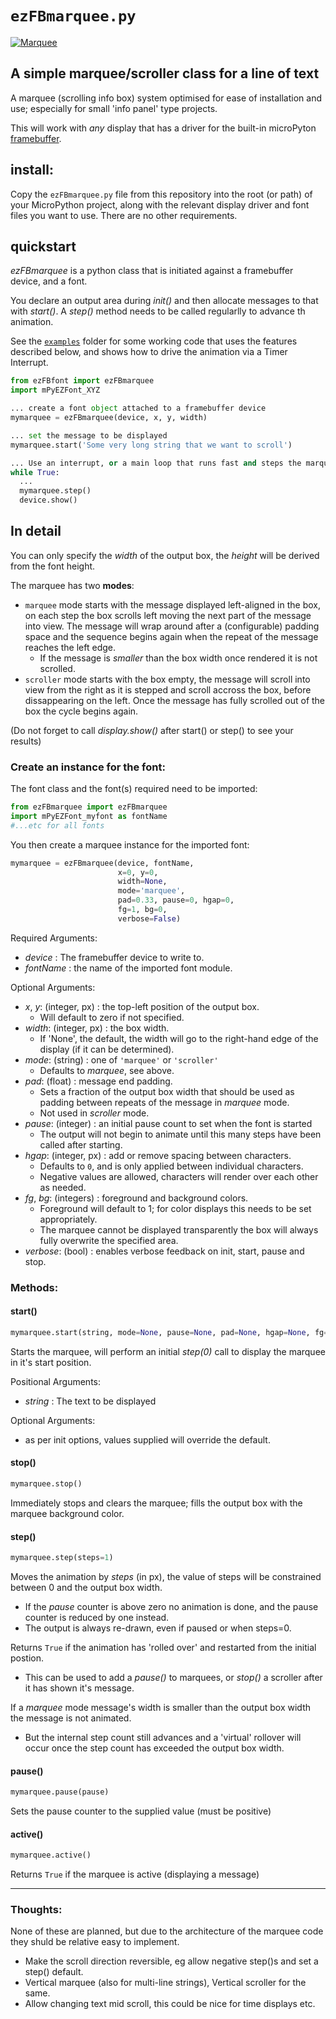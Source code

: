 # `ezFBmarquee.py`

[![Marquee](https://img.youtube.com/vi/tW0iqCkWGVc/default.jpg)](https://www.youtube.com/watch?v=tW0iqCkWGVc)

## A simple marquee/scroller class for a line of text

A marquee (scrolling info box) system optimised for ease of installation and use; especially for small 'info panel' type projects.

This will work with *any* display that has a driver for the built-in microPyton [framebuffer](https://docs.micropython.org/en/latest/library/framebuf.html).

## install:
Copy the `ezFBmarquee.py` file from this repository into the root (or path) of your MicroPython project, along with the relevant display driver and font files you want to use. There are no other requirements.

## quickstart
*ezFBmarquee* is a python class that is initiated against a framebuffer device, and a font. 

You declare an output area during *init()* and then allocate messages to that with *start()*. A *step()* method needs to be called regularlly to advance th animation.

See the [`examples`](examples) folder for some working code that uses the features described below, and shows how to drive the animation via a Timer Interrupt.

```python
from ezFBfont import ezFBmarquee
import mPyEZFont_XYZ

... create a font object attached to a framebuffer device
mymarquee = ezFBmarquee(device, x, y, width)

... set the message to be displayed
mymarquee.start('Some very long string that we want to scroll')

... Use an interrupt, or a main loop that runs fast and steps the marquee before displaying
while True:
  ...
  mymarquee.step()
  device.show()
```

## In detail

You can only specify the *width* of the output box, the *height* will be derived from the font height.

The marquee has two **modes**:
* `marquee` mode starts with the message displayed left-aligned in the box, on each step the box scrolls left moving the next part of the message into view. The message will wrap around after a (configurable) padding space and the sequence begins again when the repeat of the message reaches the left edge.
  * If the message is *smaller* than the box width once rendered it is not scrolled.
* `scroller` mode starts with the box empty, the message will scroll into view from the right as it is stepped and scroll accross the box, before dissappearing on the left. Once the message has fully scrolled out of the box the cycle begins again.

(Do not forget to call *display.show()* after start() or step() to see your results)

### Create an instance for the font:

The font class and the font(s) required need to be imported:
```python
from ezFBmarquee import ezFBmarquee
import mPyEZFont_myfont as fontName
#...etc for all fonts
```

You then create a marquee instance for the imported font:
```python
mymarquee = ezFBmarquee(device, fontName,
                        x=0, y=0,
                        width=None,
                        mode='marquee',
                        pad=0.33, pause=0, hgap=0,
                        fg=1, bg=0,
                        verbose=False)
```
Required Arguments:
* *device* : The framebuffer device to write to.
* *fontName* : the name of the imported font module.

Optional Arguments:
* *x*, *y*: (integer, px) : the top-left position of the output box.
  * Will default to zero if not specified.
* *width*: (integer, px) : the box width.
  * If 'None', the default, the width will go to the right-hand edge of the display (if it can be determined).
* *mode*: (string) : one of `'marquee'` or `'scroller'`
  * Defaults to *marquee*, see above.
* *pad*: (float) : message end padding.
  * Sets a fraction of the output box width that should be used as padding between repeats of the message in *marquee* mode.
  * Not used in *scroller* mode.
* *pause*: (integer) : an initial pause count to set when the font is started
  * The output will not begin to animate until this many steps have been called after starting.
* *hgap*: (integer, px) : add or remove spacing between characters.
  * Defaults to `0`, and is only applied between individual characters.
  * Negative values are allowed, characters will render over each other as needed.
* *fg*, *bg*: (integers) : foreground and background colors.
  * Foreground will default to 1; for color displays this needs to be set appropriately.
  * The marquee cannot be displayed transparently the box will always fully overwrite the specified area.
* *verbose*: (bool) : enables verbose feedback on init, start, pause and stop.

### Methods:

#### start()
```python
mymarquee.start(string, mode=None, pause=None, pad=None, hgap=None, fg=None, bg=None)
```
Starts the marquee, will perform an initial *step(0)* call to display the marquee in it's start position.

Positional Arguments:
* *string* : The text to be displayed

Optional Arguments:
* as per init options, values supplied will override the default.

#### stop()
```python
mymarquee.stop()
```
Immediately stops and clears the marquee; fills the output box with the marquee background color.

#### step()
```python
mymarquee.step(steps=1)
```
Moves the animation by *steps* (in px), the value of steps will be constrained between 0 and the output box width.
* If the *pause* counter is above zero no animation is done, and the pause counter is reduced by one instead.
* The output is always re-drawn, even if paused or when steps=0.

Returns `True` if the animation has 'rolled over' and restarted from the initial postion.
* This can be used to add a *pause()* to marquees, or *stop()* a scroller after it has shown it's message.

If a *marquee* mode message's width is smaller than the output box width the message is not animated.
* But the internal step count still advances and a 'virtual' rollover will occur once the step count has exceeded the output box width.

#### pause()
```python
mymarquee.pause(pause)
```
Sets the pause counter to the supplied value (must be positive)

#### active()
```python
mymarquee.active()
```
Returns `True` if the marquee is active (displaying a message)

-----------------------
### Thoughts:
None of these are planned, but due to the architecture of the marquee code they shuld be relative easy to implement.
* Make the scroll direction reversible, eg allow negative step()s and set a step() default.
* Vertical marquee (also for multi-line strings), Vertical scroller for the same.
* Allow changing text mid scroll, this could be nice for time displays etc. 
